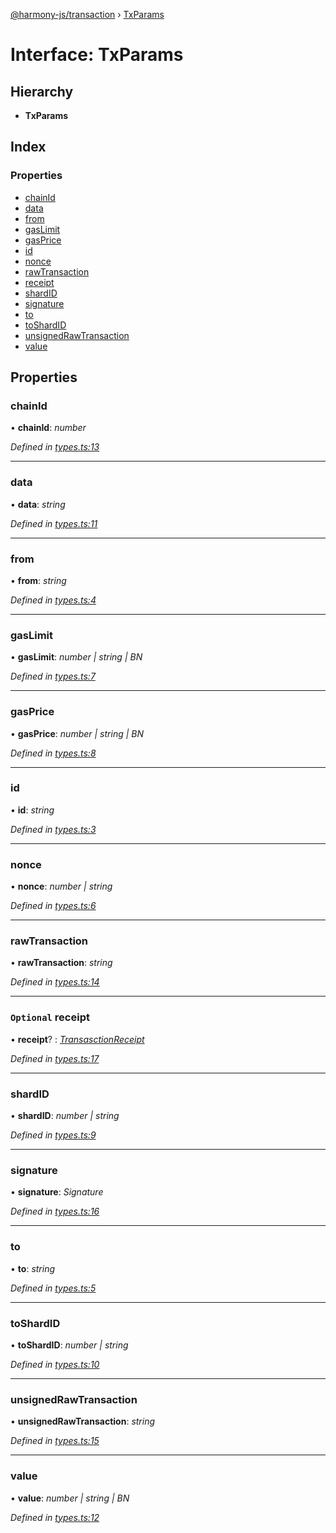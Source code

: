 [@harmony-js/transaction](../globals.md) › [TxParams](txparams.md)

# Interface: TxParams

## Hierarchy

* **TxParams**

## Index

### Properties

* [chainId](txparams.md#chainid)
* [data](txparams.md#data)
* [from](txparams.md#from)
* [gasLimit](txparams.md#gaslimit)
* [gasPrice](txparams.md#gasprice)
* [id](txparams.md#id)
* [nonce](txparams.md#nonce)
* [rawTransaction](txparams.md#rawtransaction)
* [receipt](txparams.md#optional-receipt)
* [shardID](txparams.md#shardid)
* [signature](txparams.md#signature)
* [to](txparams.md#to)
* [toShardID](txparams.md#toshardid)
* [unsignedRawTransaction](txparams.md#unsignedrawtransaction)
* [value](txparams.md#value)

## Properties

###  chainId

• **chainId**: *number*

*Defined in [types.ts:13](https://github.com/FireStack-Lab/Harmony-sdk-core/blob/436f358/packages/harmony-transaction/src/types.ts#L13)*

___

###  data

• **data**: *string*

*Defined in [types.ts:11](https://github.com/FireStack-Lab/Harmony-sdk-core/blob/436f358/packages/harmony-transaction/src/types.ts#L11)*

___

###  from

• **from**: *string*

*Defined in [types.ts:4](https://github.com/FireStack-Lab/Harmony-sdk-core/blob/436f358/packages/harmony-transaction/src/types.ts#L4)*

___

###  gasLimit

• **gasLimit**: *number | string | BN*

*Defined in [types.ts:7](https://github.com/FireStack-Lab/Harmony-sdk-core/blob/436f358/packages/harmony-transaction/src/types.ts#L7)*

___

###  gasPrice

• **gasPrice**: *number | string | BN*

*Defined in [types.ts:8](https://github.com/FireStack-Lab/Harmony-sdk-core/blob/436f358/packages/harmony-transaction/src/types.ts#L8)*

___

###  id

• **id**: *string*

*Defined in [types.ts:3](https://github.com/FireStack-Lab/Harmony-sdk-core/blob/436f358/packages/harmony-transaction/src/types.ts#L3)*

___

###  nonce

• **nonce**: *number | string*

*Defined in [types.ts:6](https://github.com/FireStack-Lab/Harmony-sdk-core/blob/436f358/packages/harmony-transaction/src/types.ts#L6)*

___

###  rawTransaction

• **rawTransaction**: *string*

*Defined in [types.ts:14](https://github.com/FireStack-Lab/Harmony-sdk-core/blob/436f358/packages/harmony-transaction/src/types.ts#L14)*

___

### `Optional` receipt

• **receipt**? : *[TransasctionReceipt](transasctionreceipt.md)*

*Defined in [types.ts:17](https://github.com/FireStack-Lab/Harmony-sdk-core/blob/436f358/packages/harmony-transaction/src/types.ts#L17)*

___

###  shardID

• **shardID**: *number | string*

*Defined in [types.ts:9](https://github.com/FireStack-Lab/Harmony-sdk-core/blob/436f358/packages/harmony-transaction/src/types.ts#L9)*

___

###  signature

• **signature**: *Signature*

*Defined in [types.ts:16](https://github.com/FireStack-Lab/Harmony-sdk-core/blob/436f358/packages/harmony-transaction/src/types.ts#L16)*

___

###  to

• **to**: *string*

*Defined in [types.ts:5](https://github.com/FireStack-Lab/Harmony-sdk-core/blob/436f358/packages/harmony-transaction/src/types.ts#L5)*

___

###  toShardID

• **toShardID**: *number | string*

*Defined in [types.ts:10](https://github.com/FireStack-Lab/Harmony-sdk-core/blob/436f358/packages/harmony-transaction/src/types.ts#L10)*

___

###  unsignedRawTransaction

• **unsignedRawTransaction**: *string*

*Defined in [types.ts:15](https://github.com/FireStack-Lab/Harmony-sdk-core/blob/436f358/packages/harmony-transaction/src/types.ts#L15)*

___

###  value

• **value**: *number | string | BN*

*Defined in [types.ts:12](https://github.com/FireStack-Lab/Harmony-sdk-core/blob/436f358/packages/harmony-transaction/src/types.ts#L12)*
